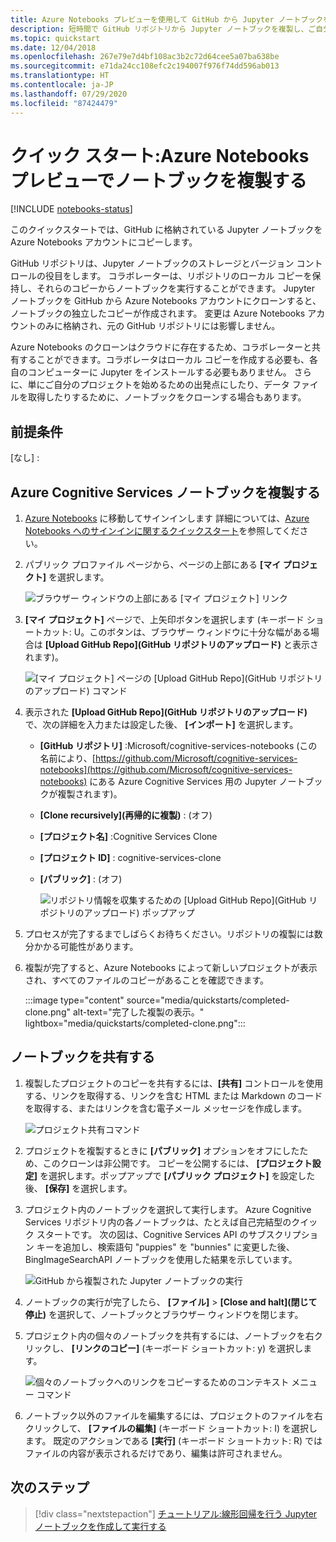 ```yaml
---
title: Azure Notebooks プレビューを使用して GitHub から Jupyter ノートブックを複製する
description: 短時間で GitHub リポジトリから Jupyter ノートブックを複製し、ご自分の Azure Notebooks アカウントで実行します。
ms.topic: quickstart
ms.date: 12/04/2018
ms.openlocfilehash: 267e79e7d4bf108ac3b2c72d64cee5a07ba638be
ms.sourcegitcommit: e71da24cc108efc2c194007f976f74dd596ab013
ms.translationtype: HT
ms.contentlocale: ja-JP
ms.lasthandoff: 07/29/2020
ms.locfileid: "87424479"
---
```

# <a name="quickstart-clone-a-notebook-in-azure-notebooks-preview"></a>クイック スタート:Azure Notebooks プレビューでノートブックを複製する

[!INCLUDE [notebooks-status](../../includes/notebooks-status.md)]

このクイックスタートでは、GitHub に格納されている Jupyter ノートブックを Azure Notebooks アカウントにコピーします。 

GitHub リポジトリは、Jupyter ノートブックのストレージとバージョン コントロールの役目をします。 コラボレーターは、リポジトリのローカル コピーを保持し、それらのコピーからノートブックを実行することができます。 Jupyter ノートブックを GitHub から Azure Notebooks アカウントにクローンすると、ノートブックの独立したコピーが作成されます。 変更は Azure Notebooks アカウントのみに格納され、元の GitHub リポジトリには影響しません。 

Azure Notebooks のクローンはクラウドに存在するため、コラボレーターと共有することができます。コラボレータはローカル コピーを作成する必要も、各自のコンピューターに Jupyter をインストールする必要もありません。 さらに、単にご自分のプロジェクトを始めるための出発点にしたり、データ ファイルを取得したりするために、ノートブックをクローンする場合もあります。 

## <a name="prerequisites"></a>前提条件
[なし] :

## <a name="clone-azure-cognitive-services-notebooks"></a>Azure Cognitive Services ノートブックを複製する

1. [Azure Notebooks](https://notebooks.azure.com) に移動してサインインします 詳細については、[Azure Notebooks へのサインインに関するクイックスタート](quickstart-sign-in-azure-notebooks.md)を参照してください。

1. パブリック プロファイル ページから、ページの上部にある **[マイ プロジェクト]** を選択します。

    ![ブラウザー ウィンドウの上部にある [マイ プロジェクト] リンク](media/quickstarts/my-projects-link.png)

1. **[マイ プロジェクト]** ページで、上矢印ボタンを選択します (キーボード ショートカット: U。このボタンは、ブラウザー ウィンドウに十分な幅がある場合は **[Upload GitHub Repo]\(GitHub リポジトリのアップロード\)** と表示されます)。

    ![[マイ プロジェクト] ページの [Upload GitHub Repo]\(GitHub リポジトリのアップロード\) コマンド](media/quickstarts/upload-github-repo-command.png)

1. 表示された **[Upload GitHub Repo]\(GitHub リポジトリのアップロード\)** で、次の詳細を入力または設定した後、 **[インポート]** を選択します。

   - **[GitHub リポジトリ]** :Microsoft/cognitive-services-notebooks (この名前により、[https://github.com/Microsoft/cognitive-services-notebooks](https://github.com/Microsoft/cognitive-services-notebooks) にある Azure Cognitive Services 用の Jupyter ノートブックが複製されます)。
   - **[Clone recursively]\(再帰的に複製\)** : (オフ)
   - **[プロジェクト名]** :Cognitive Services Clone
   - **[プロジェクト ID]** : cognitive-services-clone
   - **[パブリック]** : (オフ)

     ![リポジトリ情報を収集するための [Upload GitHub Repo]\(GitHub リポジトリのアップロード\) ポップアップ](media/quickstarts/upload-github-repo-popup.png)

1. プロセスが完了するまでしばらくお待ちください。リポジトリの複製には数分かかる可能性があります。

1. 複製が完了すると、Azure Notebooks によって新しいプロジェクトが表示され、すべてのファイルのコピーがあることを確認できます。

    :::image type="content" source="media/quickstarts/completed-clone.png" alt-text="完了した複製の表示。" lightbox="media/quickstarts/completed-clone.png":::

## <a name="share-a-notebook"></a>ノートブックを共有する

1. 複製したプロジェクトのコピーを共有するには、**[共有]** コントロールを使用する、リンクを取得する、リンクを含む HTML または Markdown のコードを取得する、またはリンクを含む電子メール メッセージを作成します。

    ![プロジェクト共有コマンド](media/quickstarts/share-project-command.png)

1. プロジェクトを複製するときに **[パブリック]** オプションをオフにしたため、このクローンは非公開です。 コピーを公開するには、 **[プロジェクト設定]** を選択します。ポップアップで **[パブリック プロジェクト]** を設定した後、 **[保存]** を選択します。

1. プロジェクト内のノートブックを選択して実行します。 Azure Cognitive Services リポジトリ内の各ノートブックは、たとえば自己完結型のクイック スタートです。 次の図は、Cognitive Services API のサブスクリプション キーを追加し、検索語句 "puppies" を "bunnies" に変更した後、BingImageSearchAPI ノートブックを使用した結果を示しています。

    ![GitHub から複製された Jupyter ノートブックの実行](media/quickstarts/clone-notebook-result.png)

1. ノートブックの実行が完了したら、 **[ファイル]**  >  **[Close and halt]\(閉じて停止\)** を選択して、ノートブックとブラウザー ウィンドウを閉じます。

1. プロジェクト内の個々のノートブックを共有するには、ノートブックを右クリックし、 **[リンクのコピー]** (キーボード ショートカット: y) を選択します。

    ![個々のノートブックへのリンクをコピーするためのコンテキスト メニュー コマンド](media/quickstarts/copy-link-to-individual-notebook.png)

1. ノートブック以外のファイルを編集するには、プロジェクトのファイルを右クリックして、 **[ファイルの編集]** (キーボード ショートカット: I) を選択します。 既定のアクションである **[実行]** (キーボード ショートカット: R) ではファイルの内容が表示されるだけであり、編集は許可されません。

## <a name="next-steps"></a>次のステップ

> [!div class="nextstepaction"]
> [チュートリアル:線形回帰を行う Jupyter ノートブックを作成して実行する](tutorial-create-run-jupyter-notebook.md)
